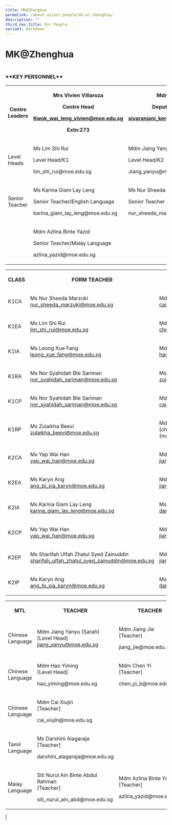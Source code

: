 ```yaml
---
title: MK@Zhenghua
permalink: /about-us/our-people/mk-at-zhenghua/
description: ""
third_nav_title: Our People
variant: markdown
---
```

<h1>MK@Zhenghua</h1><h3><br>**KEY PERSONNEL**<br></h3><table><tbody><tr><th rowspan="1" colspan="1"><p>Centre Leaders</p></th><th rowspan="1" colspan="1"><p>Mrs Vivien Villaroza</p><p>Centre Head</p><p><a href="mailto:Kwok_wai_leng_vivien@moe.edu.sg" rel="noopener noreferrer nofollow" target="_blank">Kwok_wai_leng_vivien@moe.edu.sg</a></p><p>Extn:273</p></th><th rowspan="1" colspan="1"><p>Mdm Sivaranjani</p><p>Deputy Centre Head</p><p><a href="mailto:sivaranjani_keresna_sami@moe.edu.sg" rel="noopener noreferrer nofollow" target="_blank">sivaranjani_keresna_sami@moe.edu.sg</a></p><p>Extn:272</p></th></tr><tr><td rowspan="1" colspan="1"><p>Level Heads</p></td><td rowspan="1" colspan="1"><p>Ms Lim Shi Rui</p><p>Level Head/K1</p><p>lim_shi_rui@moe.edu.sg</p></td><td rowspan="1" colspan="1"><p>Mdm Jiang Yanyu Sarah</p><p>Level Head/K2</p><p>Jiang_yanyu@moe.edu.sg</p></td></tr><tr><td rowspan="1" colspan="1"><p>Senior Teacher</p></td><td rowspan="1" colspan="1"><p>Ms Karina Giam Lay Leng</p><p>Senior Teacher/English Language</p><p>karina_giam_lay_leng@moe.edu.sg</p></td><td rowspan="1" colspan="1"><p>Ms Nur Sheeda Marzuki</p><p>Senior Teacher /Child Development</p><p>nur_sheeda_marzuki@moe.edu.sg</p></td></tr><tr><td rowspan="1" colspan="1"><p></p></td><td rowspan="1" colspan="1"><p>Mdm Azlina Binte Yazid</p><p>Senior Teacher/Malay Language</p><p>azlina_yazid@moe.edu.sg</p></td><td rowspan="1" colspan="1"><p></p></td></tr></tbody></table><table><tbody><tr><th rowspan="1" colspan="1"><p>CLASS</p></th><th rowspan="1" colspan="1"><p>FORM TEACHER</p></th><th rowspan="1" colspan="1"><p>COFORM TEACHER</p></th></tr><tr><td rowspan="1" colspan="1"><p>K1CA</p></td><td rowspan="1" colspan="1"><p>Ms Nur Sheeda Marzuki <br><a href="mailto:nur_sheeda_marzuki@moe.edu.sg" rel="noopener noreferrer nofollow" target="_blank">nur_sheeda_marzuki@moe.edu.sg</a></p></td><td rowspan="1" colspan="1"><p>Mdm cai Xiujin <br><a href="mailto:cai_xiujin@moe.edu.sg" rel="noopener noreferrer nofollow" target="_blank">cai_xiujin@moe.edu.sg</a><br></p></td></tr><tr><td rowspan="1" colspan="1"><p>K1EA</p></td><td rowspan="1" colspan="1"><p>Ms Lim Shi Rui<br><a href="mailto:lim_shi_rui@moe.edu.sg" rel="noopener noreferrer nofollow" target="_blank">lim_shi_rui@moe.edu.sg</a></p></td><td rowspan="1" colspan="1"><p>Mdm Chen Yi <br><a href="mailto:chen_yi_b@moe.edu.sg" rel="noopener noreferrer nofollow" target="_blank">chen_yi_b@moe.edu.sg</a></p></td></tr><tr><td rowspan="1" colspan="1"><p>K1IA</p></td><td rowspan="1" colspan="1"><p>Ms Leong Xue Fang<br><a href="mailto:leong_xue_fang@moe.edu.sg" rel="noopener noreferrer nofollow" target="_blank">leong_xue_fang@moe.edu.sg</a></p></td><td rowspan="1" colspan="1"><p>Mdm Hao Yiming <br><a href="mailto:hao_yiming@moe.edu.sg" rel="noopener noreferrer nofollow" target="_blank">hao_yiming@moe.edu.sg</a></p></td></tr><tr><td rowspan="1" colspan="1"><p>K1RA</p></td><td rowspan="1" colspan="1"><p>Ms Nor Syahidah Bte Sariman<br><a href="mailto:nor_syahidah_sariman@moe.edu.sg" rel="noopener noreferrer nofollow" target="_blank">nor_syahidah_sariman@moe.edu.sg</a></p></td><td rowspan="1" colspan="1"><p>Ms Zulaikha Beevi <br><a href="mailto:zulaikha_beevi@moe.edu.sg" rel="noopener noreferrer nofollow" target="_blank">zulaikha_beevi@moe.edu.sg</a></p></td></tr><tr><td rowspan="1" colspan="1"><p>K1CP</p></td><td rowspan="1" colspan="1"><p>Ms Nor Syahidah Bte Sariman<br><a href="mailto:nor_syahidah_sariman@moe.edu.sg" rel="noopener noreferrer nofollow" target="_blank">nor_syahidah_sariman@moe.edu.sg</a></p></td><td rowspan="1" colspan="1"><p>Mdm cai Xiujin <br><a href="mailto:cai_xiujin@moe.edu.sg" rel="noopener noreferrer nofollow" target="_blank">cai_xiujin@moe.edu.sg</a></p></td></tr><tr><td rowspan="1" colspan="1"><p>K1RP</p></td><td rowspan="1" colspan="1"><p>Ms Zulaikha Beevi <br><a href="mailto:zulaikha_beevi@moe.edu.sg" rel="noopener noreferrer nofollow" target="_blank">zulaikha_beevi@moe.edu.sg</a></p></td><td rowspan="1" colspan="1"><p>Mdm Chen Yi <br>[chen_yi_b@moe.edu.sg] (mailto:chen_yi_b@moe.edu.sg)</p></td></tr><tr><td rowspan="1" colspan="1"><p>K2CA</p></td><td rowspan="1" colspan="1"><p>Ms Yap Wai Han <br><a href="mailto:yap_wai_han@moe.edu.sg" rel="noopener noreferrer nofollow" target="_blank">yap_wai_han@moe.edu.sg</a></p></td><td rowspan="1" colspan="1"><p>Mdm Jiang Yanyu (sarah) <br><a href="mailto:jiang_yanyu@moe.edu.sg" rel="noopener noreferrer nofollow" target="_blank">jiang_yanyu@moe.edu.sg</a></p></td></tr><tr><td rowspan="1" colspan="1"><p>K2EA</p></td><td rowspan="1" colspan="1"><p>Ms Karyn Ang <br><a href="mailto:ang_bi_xia_karyn@moe.edu.sg" rel="noopener noreferrer nofollow" target="_blank">ang_bi_xia_karyn@moe.edu.sg</a></p></td><td rowspan="1" colspan="1"><p>Mdm Jiang Jie <br><a href="mailto:jiang_jie@moe.edu.sg" rel="noopener noreferrer nofollow" target="_blank">jiang_jie@moe.edu.sg</a></p></td></tr><tr><td rowspan="1" colspan="1"><p>K2IA</p></td><td rowspan="1" colspan="1"><p>Ms Karina Giam Lay Leng <br><a href="mailto:karina_giam_lay_leng@moe.edu.sg" rel="noopener noreferrer nofollow" target="_blank">karina_giam_lay_leng@moe.edu.sg</a></p></td><td rowspan="1" colspan="1"><p>Ms Darshini Alagaraja <br><a href="mailto:darshini_alagaraja@moe.edu.sg" rel="noopener noreferrer nofollow" target="_blank">darshini_alagaraja@moe.edu.sg</a></p></td></tr><tr><td rowspan="1" colspan="1"><p>K2CP</p></td><td rowspan="1" colspan="1"><p>Ms Yap Wai Han <br><a href="mailto:yap_wai_han@moe.edu.sg" rel="noopener noreferrer nofollow" target="_blank">yap_wai_han@moe.edu.sg</a></p></td><td rowspan="1" colspan="1"><p>Mdm Jiang Yanyu (sarah) <br><a href="mailto:jiang_yanyu@moe.edu.sg" rel="noopener noreferrer nofollow" target="_blank">jiang_yanyu@moe.edu.sg</a></p></td></tr><tr><td rowspan="1" colspan="1"><p>K2EP</p></td><td rowspan="1" colspan="1"><p>Ms Sharifah Ulfah Zhatul Syed Zainuddin <br><a href="mailto:sharifah_ulfah_zhatul_syed_zainuddin@moe.edu.sg" rel="noopener noreferrer nofollow" target="_blank">sharifah_ulfah_zhatul_syed_zainuddin@moe.edu.sg</a></p></td><td rowspan="1" colspan="1"><p>Mdm Jiang Jie <br><a href="mailto:jiang_jie@moe.edu.sg" rel="noopener noreferrer nofollow" target="_blank">jiang_jie@moe.edu.sg</a></p></td></tr><tr><td rowspan="1" colspan="1"><p>K2IP</p></td><td rowspan="1" colspan="1"><p>Ms Karyn Ang <br><a href="mailto:ang_bi_xia_karyn@moe.edu.sg" rel="noopener noreferrer nofollow" target="_blank">ang_bi_xia_karyn@moe.edu.sg</a></p></td><td rowspan="1" colspan="1"><p>Ms Darshini Alagaraja <br><a href="mailto:darshini_alagaraja@moe.edu.sg" rel="noopener noreferrer nofollow" target="_blank">darshini_alagaraja@moe.edu.sg</a></p></td></tr></tbody></table><table><tbody><tr><th rowspan="1" colspan="1"><p>MTL</p></th><th rowspan="1" colspan="1"><p>TEACHER</p></th><th rowspan="1" colspan="1"><p>TEACHER</p></th></tr><tr><td rowspan="1" colspan="1"><p>Chinese Language</p></td><td rowspan="1" colspan="1"><p>Mdm Jiang Yanyu (Sarah) <br>[Level Head] <a href="mailto:jiang_yanyu@moe.edu.sg" rel="noopener noreferrer nofollow" target="_blank">jiang_yanyu@moe.edu.sg</a></p></td><td rowspan="1" colspan="1"><p>Mdm Jiang Jie <br>[Teacher]</p><p>jiang_jie@moe.edu.sg</p></td></tr><tr><td rowspan="1" colspan="1"><p>Chinese Language</p></td><td rowspan="1" colspan="1"><p>Mdm Hao Yiming <br>[Level Head]</p><p>hao_yiming@moe.edu.sg</p></td><td rowspan="1" colspan="1"><p>Mdm Chen Yi <br>[Teacher]</p><p>chen_yi_b@moe.edu.sg</p></td></tr><tr><td rowspan="1" colspan="1"><p>Chinese Language</p></td><td rowspan="1" colspan="1"><p>Mdm Cai Xiujin <br>[Teacher]</p><p>cai_xiujin@moe.edu.sg</p></td><td rowspan="1" colspan="1"><p></p></td></tr><tr><td rowspan="1" colspan="1"><p>Tamil Language</p></td><td rowspan="1" colspan="1"><p>Ms Darshini Alagaraja <br>[Teacher]</p><p>darshini_alagaraja@moe.edu.sg</p></td><td rowspan="1" colspan="1"><p></p></td></tr><tr><td rowspan="1" colspan="1"><p>Malay Language</p></td><td rowspan="1" colspan="1"><p>Siti Nurul Ain Binte Abdul Rahman<br>[Teacher]</p><p>siti_nurul_ain_abd@moe.edu.sg</p></td><td rowspan="1" colspan="1"><p>Mdm Azlina Binte Yazid <br>[Teacher]</p><p>azlina_yazid@moe.edu.sg</p></td></tr></tbody></table><p>|</p>
